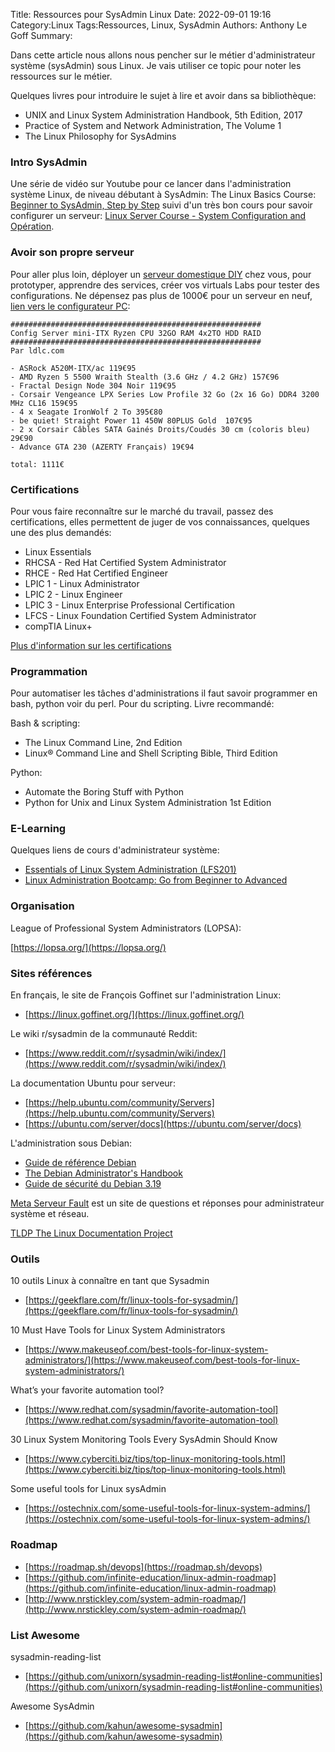Title: Ressources pour SysAdmin Linux
Date: 2022-09-01 19:16
Category:Linux
Tags:Ressources, Linux, SysAdmin
Authors: Anthony Le Goff
Summary:

Dans cette article nous allons nous pencher sur le métier d'administrateur système (sysAdmin) sous Linux. Je vais utiliser ce topic pour noter les ressources sur le métier.

Quelques livres pour introduire le sujet à lire et avoir dans sa bibliothèque:

* UNIX and Linux System Administration Handbook, 5th Edition, 2017
* Practice of System and Network Administration, The Volume 1
* The Linux Philosophy for SysAdmins

### Intro SysAdmin
Une série de vidéo sur Youtube pour ce lancer dans l'administration système Linux, de niveau débutant à SysAdmin: The Linux Basics Course: [Beginner to SysAdmin, Step by Step](https://www.youtube.com/watch?v=bju_FdCo42w&list=PLtK75qxsQaMLZSo7KL-PmiRarU7hrpnwK) suivi d'un très bon cours pour savoir configurer un serveur: [Linux Server Course - System Configuration and Opération](https://www.youtube.com/watch?v=WMy3OzvBWc0). 

### Avoir son propre serveur
Pour aller plus loin, déployer un [serveur domestique DIY](https://fr.linuxteaching.com/article/how_to_build_a_server_at_home) chez vous, pour prototyper, apprendre des services, créer vos virtuals Labs pour tester des configurations. Ne dépensez pas plus de 1000€ pour un serveur en neuf, [lien vers le configurateur PC](https://www.ldlc.com/configurateur-pc/):

```
########################################################
Config Server mini-ITX Ryzen CPU 32GO RAM 4x2TO HDD RAID
########################################################
Par ldlc.com

- ASRock A520M-ITX/ac 119€95
- AMD Ryzen 5 5500 Wraith Stealth (3.6 GHz / 4.2 GHz) 157€96
- Fractal Design Node 304 Noir 119€95
- Corsair Vengeance LPX Series Low Profile 32 Go (2x 16 Go) DDR4 3200 MHz CL16 159€95
- 4 x Seagate IronWolf 2 To 395€80
- be quiet! Straight Power 11 450W 80PLUS Gold  107€95
- 2 x Corsair Câbles SATA Gainés Droits/Coudés 30 cm (coloris bleu) 29€90
- Advance GTA 230 (AZERTY Français) 19€94 

total: 1111€

```

### Certifications
Pour vous faire reconnaître sur le marché du travail, passez des certifications, elles permettent de juger de vos connaissances, quelques une des plus demandés:

* Linux Essentials 
* RHCSA - Red Hat Certified System Administrator
* RHCE - Red Hat Certified Engineer
* LPIC 1 - Linux Administrator
* LPIC 2 - Linux Engineer
* LPIC 3 - Linux Enterprise Professional Certification
* LFCS - Linux Foundation Certified System Administrator
* compTIA Linux+

[Plus d'information sur les certifications](https://hackr.io/blog/best-linux-certifications)

### Programmation

Pour automatiser les tâches d'administrations il faut savoir programmer en bash, python voir du perl. Pour du scripting. Livre recommandé:

Bash & scripting:

* The Linux Command Line, 2nd Edition
* Linux® Command Line and Shell Scripting Bible, Third Edition

Python:

* Automate the Boring Stuff with Python
* Python for Unix and Linux System Administration 1st Edition 

### E-Learning

Quelques liens de cours d'administrateur système:

* [Essentials of Linux System Administration (LFS201)](https://training.linuxfoundation.org/training/essentials-of-linux-system-administration/)
* [Linux Administration Bootcamp: Go from Beginner to Advanced](https://www.udemy.com/course/linux-administration-bootcamp/)

### Organisation

League of Professional System Administrators (LOPSA):

[https://lopsa.org/](https://lopsa.org/)

### Sites références

En français, le site de François Goffinet sur l'administration Linux:

* [https://linux.goffinet.org/](https://linux.goffinet.org/)

Le wiki r/sysadmin de la communauté Reddit:

* [https://www.reddit.com/r/sysadmin/wiki/index/](https://www.reddit.com/r/sysadmin/wiki/index/)


La documentation Ubuntu pour serveur:

* [https://help.ubuntu.com/community/Servers](https://help.ubuntu.com/community/Servers)
* [https://ubuntu.com/server/docs](https://ubuntu.com/server/docs)

L'administration sous Debian:

* [Guide de référence Debian](https://www.debian.org/doc/manuals/debian-reference/)
* [The Debian Administrator's Handbook](https://debian-handbook.info/browse/stable/)
* [Guide de sécurité du Debian 3.19](https://www.debian.org/doc/manuals/securing-debian-manual/index.fr.html)

[Meta Serveur Fault](https://meta.serverfault.com/) est un site de questions et réponses pour administrateur système et réseau.

[TLDP The Linux Documentation Project](https://tldp.org/index.html)

### Outils

10 outils Linux à connaître en tant que Sysadmin

* [https://geekflare.com/fr/linux-tools-for-sysadmin/](https://geekflare.com/fr/linux-tools-for-sysadmin/)

10 Must Have Tools for Linux System Administrators

* [https://www.makeuseof.com/best-tools-for-linux-system-administrators/](https://www.makeuseof.com/best-tools-for-linux-system-administrators/)

What’s your favorite automation tool?

* [https://www.redhat.com/sysadmin/favorite-automation-tool](https://www.redhat.com/sysadmin/favorite-automation-tool)

30 Linux System Monitoring Tools Every SysAdmin Should Know

* [https://www.cyberciti.biz/tips/top-linux-monitoring-tools.html](https://www.cyberciti.biz/tips/top-linux-monitoring-tools.html)

Some useful tools for Linux sysAdmin

* [https://ostechnix.com/some-useful-tools-for-linux-system-admins/](https://ostechnix.com/some-useful-tools-for-linux-system-admins/)

### Roadmap

* [https://roadmap.sh/devops](https://roadmap.sh/devops)
* [https://github.com/infinite-education/linux-admin-roadmap](https://github.com/infinite-education/linux-admin-roadmap)
* [http://www.nrstickley.com/system-admin-roadmap/](http://www.nrstickley.com/system-admin-roadmap/)

### List Awesome

sysadmin-reading-list

* [https://github.com/unixorn/sysadmin-reading-list#online-communities](https://github.com/unixorn/sysadmin-reading-list#online-communities)

Awesome SysAdmin

* [https://github.com/kahun/awesome-sysadmin](https://github.com/kahun/awesome-sysadmin)